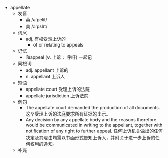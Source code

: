 - appellate
  - 发音
    - 英 /ə'pelit/
    - 美 /ə'pɛlɪt/
  - 词义
    - adj. 有权受理上诉的
      - of or relating to appeals 
  - 记忆
    - 和appeal (v. 上诉； 呼吁) 一起记
  - 同根词
    - adj. appellant 上诉的
    - n. appellant 上诉人
  - 短语
    - appellate court 受理上诉的法院
    - appellate jurisdiction 上诉法院
  - 例句
    - The appellate court demanded the production of all documents. 这个受理上诉的法庭要求所有证据的出示。
    - Any decision by any appellate body and the reasons therefore would be communicated in writing to the appellant, together with notification of any right to further appeal. 任何上诉机关做出的任何决定及其理由均需以书面形式告知上诉人，并附关于进一步上诉的任何权利的通知。
  - 补充